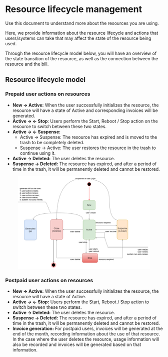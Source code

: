 # Resource lifecycle management

Use this document to understand more about the resources you are using.&#x20;

Here, we provide information about the resource lifecycle and actions that users/systems can take that may affect the state of the resource being used.&#x20;

Through the resource lifecycle model below, you will have an overview of the state transition of the resource, as well as the connection between the resource and the bill.

## Resource lifecycle model

### **Prepaid user actions on resources**

* **New → Active:** When the user successfully initializes the resource, the resource will have a state of Active and corresponding invoices will be generated.&#x20;
* **Active → ← Stop**: Users perform the Start, Reboot / Stop action on the resource to switch between these two states.&#x20;
* **Active → ← Suspense:**&#x20;
  * Active → Suspense: The resource has expired and is moved to the trash to be completely deleted.&#x20;
  * Suspense → Active: The user restores the resource in the trash to continue using it.&#x20;
* **Active → Deleted:** The user deletes the resource.&#x20;
* **Suspense → Deleted:** The resource has expired, and after a period of time in the trash, it will be permanently deleted and cannot be restored.

<figure><img src="../../../.gitbook/assets/image (3) (1) (1) (1) (1).png" alt=""><figcaption></figcaption></figure>

### Postpaid user actions on resources

* **New → Active:** When the user successfully initializes the resource, the resource will have a state of Active.&#x20;
* **Active → ← Stop:** Users perform the Start, Reboot / Stop action to switch between these two states.
* **Active → Deleted:** The user deletes the resource.&#x20;
* **Suspense → Deleted:** The resource has expired, and after a period of time in the trash, it will be permanently deleted and cannot be restored.&#x20;
* **Invoice generation:** For postpaid users, invoices will be generated at the end of the month, recording information about the use of that resource. In the case where the user deletes the resource, usage information will also be recorded and invoices will be generated based on that information.
